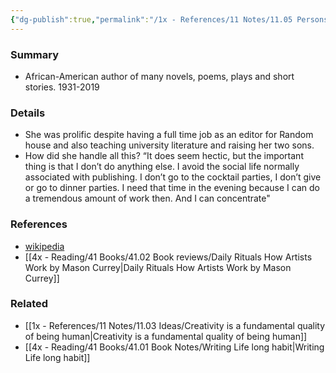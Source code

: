 ```yaml
---
{"dg-publish":true,"permalink":"/1x - References/11 Notes/11.05 Persons/Toni Morrison/","title":"Toni Morrison","noteIcon":""}
---
```



### Summary
- African-American author of many novels, poems, plays and short stories. 1931-2019

### Details
- She was prolific despite having a full time job as an editor for Random house and also teaching university literature and raising her two sons.
- How did she handle all this? “It does seem hectic, but the important thing is that I don’t do anything else. I avoid the social life normally associated with publishing. I don’t go to the cocktail parties, I don’t give or go to dinner parties. I need that time in the evening because I can do a tremendous amount of work then. And I can concentrate"

### References
- [wikipedia](https://en.wikipedia.org/wiki/Toni_Morrison)
- [[4x - Reading/41 Books/41.02 Book reviews/Daily Rituals How Artists Work by Mason Currey\|Daily Rituals How Artists Work by Mason Currey]]

### Related
- [[1x - References/11 Notes/11.03 Ideas/Creativity is a fundamental quality of being human\|Creativity is a fundamental quality of being human]]
- [[4x - Reading/41 Books/41.01 Book Notes/Writing Life long habit\|Writing Life long habit]]
